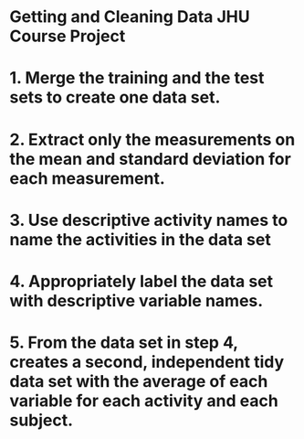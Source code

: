 # Getting and Cleaning Data  JHU Course Project

# 1. Merge the training and the test sets to create one data set.
# 2. Extract only the measurements on the mean and standard deviation for each measurement.
# 3. Use descriptive activity names to name the activities in the data set
# 4. Appropriately label the data set with descriptive variable names.
# 5. From the data set in step 4, creates a second, independent tidy data set with the average of each variable for each activity and each subject.
